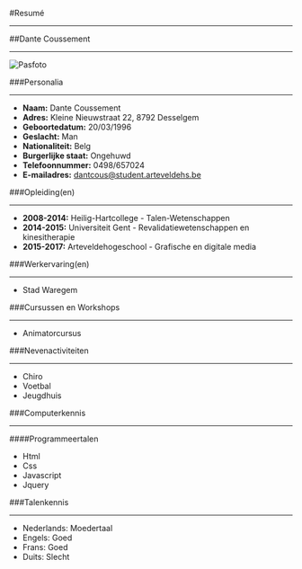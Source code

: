 #Resumé
_______
##Dante Coussement
__________________
![Pasfoto](https://github.com/DanteCoussement/1617.nmdad1.gitnotes/blob/master/resume/dante.jpgs)

###Personalia
_____________
* __Naam:__ Dante Coussement <br>
* __Adres:__ Kleine Nieuwstraat 22, 8792 Desselgem <br>
* __Geboortedatum:__ 20/03/1996 <br>
* __Geslacht:__ Man <br>
* __Nationaliteit:__ Belg <br>
* __Burgerlijke staat:__ Ongehuwd <br>
* __Telefoonnummer:__ 0498/657024 <br>
* __E-mailadres:__ <dantcous@student.arteveldehs.be>
            
###Opleiding(en)
________________
* __2008-2014:__ Heilig-Hartcollege - Talen-Wetenschappen<br>
* __2014-2015:__ Universiteit Gent - Revalidatiewetenschappen en kinesitherapie<br>
* __2015-2017:__ Arteveldehogeschool - Grafische en digitale media
            
###Werkervaring(en)
___________________
* Stad Waregem
            
###Cursussen en Workshops
_________________________
* Animatorcursus
            
###Nevenactiviteiten
____________________
* Chiro <br>
* Voetbal <br>
* Jeugdhuis 
            
###Computerkennis
_________________
####Programmeertalen
* Html <br>
* Css <br>
* Javascript <br>
* Jquery 
            
###Talenkennis
______________
* Nederlands: Moedertaal <br>
* Engels: Goed <br>
* Frans: Goed <br>
* Duits: Slecht
